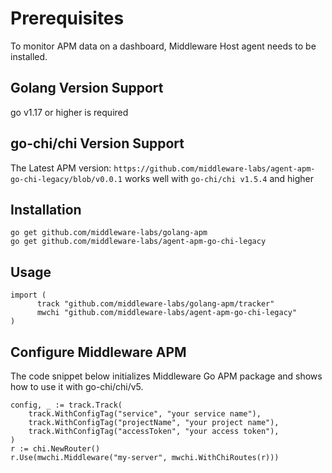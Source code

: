 # Prerequisites

To monitor APM data on a dashboard, Middleware Host agent needs to be installed.

## Golang Version Support

go v1.17 or higher is required

## go-chi/chi Version Support 

The Latest APM version: 
`https://github.com/middleware-labs/agent-apm-go-chi-legacy/blob/v0.0.1`
works well with `go-chi/chi v1.5.4` and higher


## Installation

```
go get github.com/middleware-labs/golang-apm
go get github.com/middleware-labs/agent-apm-go-chi-legacy
```

## Usage

```
import (
	  track "github.com/middleware-labs/golang-apm/tracker"
	  mwchi "github.com/middleware-labs/agent-apm-go-chi-legacy"
)
```

## Configure Middleware APM

The code snippet below initializes Middleware Go APM package and shows how to use it with go-chi/chi/v5.

```
config, _ := track.Track(
    track.WithConfigTag("service", "your service name"),
    track.WithConfigTag("projectName", "your project name"),
    track.WithConfigTag("accessToken", "your access token"),
)
r := chi.NewRouter()
r.Use(mwchi.Middleware("my-server", mwchi.WithChiRoutes(r)))
```
